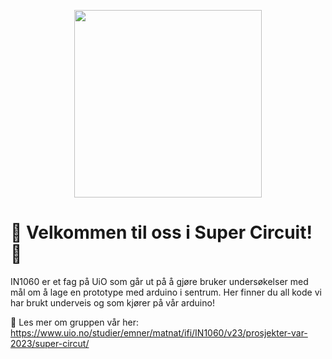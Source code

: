 <p align="center">
<img src="https://user-images.githubusercontent.com/123594081/236619691-1cad634a-589d-4c84-9ede-dc4bf4938b5d.svg" width="300" height="300" >
</p>

# 👑 Velkommen til oss i Super Circuit! 👑

IN1060 er et fag på UiO som går ut på å gjøre bruker undersøkelser med mål om å lage en prototype med arduino i sentrum. Her finner du all kode vi har brukt underveis og som kjører på vår arduino!

🦧 Les mer om gruppen vår her: https://www.uio.no/studier/emner/matnat/ifi/IN1060/v23/prosjekter-var-2023/super-circut/


